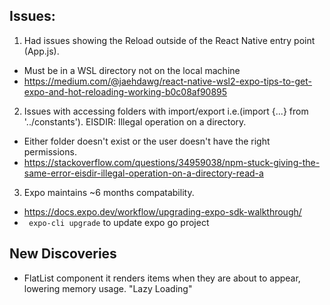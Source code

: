 ## Issues:

1. Had issues showing the Reload outside of the React Native entry point (App.js).
  - Must be in a WSL directory not on the local machine
  - https://medium.com/@jaehdawg/react-native-wsl2-expo-tips-to-get-expo-and-hot-reloading-working-b0c08af90895
2. Issues with accessing folders with import/export i.e.(import {...} from '../constants').  EISDIR: Illegal operation on a directory.
  - Either folder doesn't exist or the user doesn't have the right permissions.
  - https://stackoverflow.com/questions/34959038/npm-stuck-giving-the-same-error-eisdir-illegal-operation-on-a-directory-read-a
3. Expo maintains ~6 months compatability.
  - https://docs.expo.dev/workflow/upgrading-expo-sdk-walkthrough/
  - ``` expo-cli upgrade``` to update expo go project

## New Discoveries
- FlatList component it renders items when they are about to appear, lowering memory usage. "Lazy Loading"